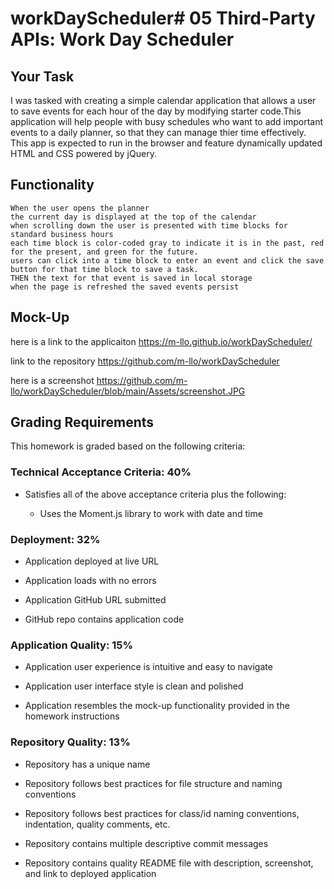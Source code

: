 # workDayScheduler# 05 Third-Party APIs: Work Day Scheduler

## Your Task

I was tasked with creating a simple calendar application that allows a user to save events for each hour of the day by modifying starter code.This application will help people with busy schedules who want to add important events to a daily planner, so that they can manage thier time effectively. This app is expected to run in the browser and feature dynamically updated HTML and CSS powered by jQuery.





## Functionality

```
When the user opens the planner
the current day is displayed at the top of the calendar
when scrolling down the user is presented with time blocks for standard business hours
each time block is color-coded gray to indicate it is in the past, red for the present, and green for the future.
users can click into a time block to enter an event and click the save button for that time block to save a task.
THEN the text for that event is saved in local storage
when the page is refreshed the saved events persist
```


## Mock-Up

here is a link to the applicaiton
https://m-llo.github.io/workDayScheduler/

link to the repository
https://github.com/m-llo/workDayScheduler

here is a screenshot
https://github.com/m-llo/workDayScheduler/blob/main/Assets/screenshot.JPG

## Grading Requirements

This homework is graded based on the following criteria: 

### Technical Acceptance Criteria: 40%

* Satisfies all of the above acceptance criteria plus the following:

  * Uses the Moment.js library to work with date and time

### Deployment: 32%

* Application deployed at live URL

* Application loads with no errors

* Application GitHub URL submitted

* GitHub repo contains application code

### Application Quality: 15%

* Application user experience is intuitive and easy to navigate

* Application user interface style is clean and polished

* Application resembles the mock-up functionality provided in the homework instructions

### Repository Quality: 13%

* Repository has a unique name

* Repository follows best practices for file structure and naming conventions

* Repository follows best practices for class/id naming conventions, indentation, quality comments, etc.

* Repository contains multiple descriptive commit messages

* Repository contains quality README file with description, screenshot, and link to deployed application

